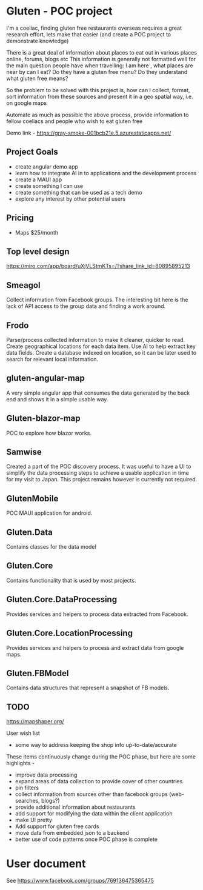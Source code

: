 # Gluten - POC project

I'm a coeliac, finding gluten free restaurants overseas requires a great research effort, lets make that easier (and create a POC project to demonstrate knowledge)

There is a great deal of information about places to eat out in various places online, forums, blogs etc
This information is generally not formatted well for the main question people have when travelling: 
I am here <insert street or city name>, what places are near by can I eat? Do they have a gluten free menu? Do they understand what gluten free means?

So the problem to be solved with this project is, how can I collect, format, sort information from these sources and present it in a geo spatial way, 
i.e. on google maps

Automate as much as possible the above process, provide information to fellow coeliacs and people who wish to eat gluten free

Demo link - https://gray-smoke-001bcb21e.5.azurestaticapps.net/


## Project Goals 

 - create angular demo app
 - learn how to integrate AI in to applications and the development process
 - create a MAUI app
 - create something I can use
 - create something that can be used as a tech demo
 - explore any interest by other potential users
 
## Pricing 

 - Maps $25/month
 

## Top level design 

https://miro.com/app/board/uXjVLStmKTs=/?share_link_id=80895895213

## Smeagol

Collect information from Facebook groups. The interesting bit here is the lack of API access to the group data and finding a work around.

## Frodo

Parse/process collected information to make it cleaner, quicker to read. Create geographical locations for each data item.
Use AI to help extract key data fields.
Create a database indexed on location, so it can be later used to search for relevant local information.

## gluten-angular-map 

A very simple angular app that consumes the data generated by the back end and shows it in a simple usable way.

## Gluten-blazor-map

POC to explore how blazor works.

## Samwise 

Created a part of the POC discovery process. It was useful to have a UI to simplify the data processing steps to achieve a usable 
application in time for my visit to Japan. This project remains however is currently not required.

## GlutenMobile 

POC MAUI application for android. 

## Gluten.Data 

Contains classes for the data model

## Gluten.Core 

Contains functionality that is used by most projects.

## Gluten.Core.DataProcessing

Provides services and helpers to process data extracted from Facebook.

## Gluten.Core.LocationProcessing

Provides services and helpers to process and extract data from google maps.

## Gluten.FBModel

Contains data structures that represent a snapshot of FB models.

## TODO 

https://mapshaper.org/

User wish list
 - some way to address keeping the shop info up-to-date/accurate

These items continuously change during the POC phase, but here are some highlights -

 - improve data processing
 - expand areas of data collection to provide cover of other countries
 - pin filters
 - collect information from sources other than facebook groups (web-searches, blogs?)
 - provide additional information about restaurants
 - add support for modifying the data within the client application
 - make UI pretty
 - Add support for gluten free cards 
 - move data from embedded json to a backend
 - better use of code patterns once POC phase is complete

# User document

See https://www.facebook.com/groups/769136475365475